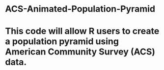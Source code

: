 # ACS-Animated-Population-Pyramid

# This code will allow R users to create a population pyramid using American Community Survey (ACS) data.
